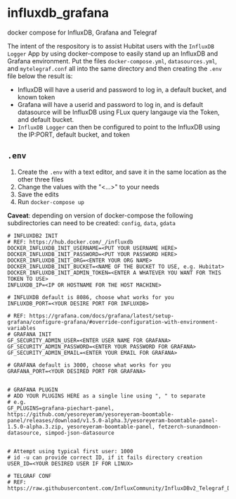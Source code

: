 # influxdb_grafana
docker compose for InfluxDB, Grafana and Telegraf

The intent of the respository is to assist Hubitat users with the `InfluxDB Logger` App by using docker-compose to easily stand up an InfluxDB and Grafana environment.
Put the files `docker-compose.yml`, `datasources.yml`, and `mytelegraf.conf` all into the same directory and then creating the `.env` file below the result is:
- InfluxDB will have a userid and password to log in, a default bucket, and known token
- Grafana will have a userid and password to log in, and is default datasource will be InfluxDB using FLux query langauge via the Token, and default bucket.
- `InfluxDB Logger` can then be configured to point to the InfluxDB using the IP:PORT, default bucket, and token

## `.env` 

1. Create the `.env` with a text editor, and save it in the same location as the other three files
2. Change the values with the "<...>" to  your needs
3. Save the edits
4. Run `docker-compose up`

**Caveat**: depending on version of docker-compose the following subdirectories can need to be created: 
`config`, `data`, `gdata`

``` 
# INFLUXDB2 INIT
# REF: https://hub.docker.com/_/influxdb
DOCKER_INFLUXDB_INIT_USERNAME=<PUT YOUR USERNAME HERE>
DOCKER_INFLUXDB_INIT_PASSWORD=<PUT YOUR PASSWORD HERE>
DOCKER_INFLUXDB_INIT_ORG=<ENTER YOUR ORG NAME>
DOCKER_INFLUXDB_INIT_BUCKET=<NAME OF THE BUCKET TO USE, e.g. Hubitat>
DOCKER_INFLUXDB_INIT_ADMIN_TOKEN=<ENTER A WHATEVER YOU WANT FOR THIS TOKEN TO USE>
INFLUXDB_IP=<IP OR HOSTNAME FOR THE HOST MACHINE>

# INFLUXDB default is 8086, choose what works for you
INFLUXDB_PORT=<YOUR DESIRE PORT FOR INFLUXDB>

# REF: https://grafana.com/docs/grafana/latest/setup-grafana/configure-grafana/#override-configuration-with-environment-variables
# GRAFANA INIT
GF_SECURITY_ADMIN_USER=<ENTER USER NAME FOR GRAFANA>
GF_SECURITY_ADMIN_PASSWORD=<ENTER YOUR PASSWORD FOR GRAFANA>
GF_SECURITY_ADMIN_EMAIL=<ENTER YOUR EMAIL FOR GRAFANA>

# GRAFANA default is 3000, choose what works for you
GRAFANA_PORT=<YOUR DESIRED PORT FOR GRAFANA>


# GRAFANA PLUGIN
# ADD YOUR PLUGINS HERE as a single line using ", " to separate
# e.g. 
GF_PLUGINS=grafana-piechart-panel, https://github.com/yesoreyeram/yesoreyeram-boomtable-panel/releases/download/v1.5.0-alpha.3/yesoreyeram-boomtable-panel-1.5.0-alpha.3.zip, yesoreyeram-boomtable-panel, fetzerch-sunandmoon-datasource, simpod-json-datasource


# Attempt using typical first user: 1000
# id -u can provide correct ID, if it fails directory creation
USER_ID=<YOUR DESIRED USER IF FOR LINUX>

# TELGRAF CONF
# REF: https://raw.githubusercontent.com/InfluxCommunity/InfluxDBv2_Telegraf_Docker/main/telegraf/mytelegraf.conf
``` 
